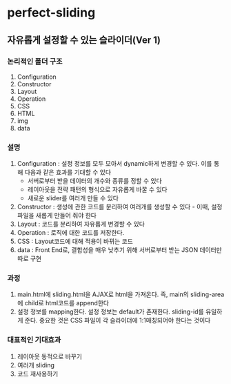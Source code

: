 # perfect-sliding
자유롭게 설정할 수 있는 슬라이더(Ver 1)
----------
### 논리적인 폴더 구조
1. Configuration
2. Constructor
3. Layout
4. Operation
5. CSS
6. HTML
7. img
8. data

### 설명
1. Configuration : 설정 정보를 모두 모아서 dynamic하게 변경할 수 있다. 이를 통해 다음과 같은 효과를 기대할 수 있다
    + 서버로부터 받을 데이터의 개수와 종류를 정할 수 있다
    + 레이아웃을 전략 패턴의 형식으로 자유롭게 바꿀 수 있다
    + 새로운 slider를 여러개 만들 수 있다
2. Constructor : 생성에 관한 코드를 분리하여 여러개를 생성할 수 있다 - 이때, 설정 파일을 새롭게 만들어 줘야 한다
3. Layout : 코드를 분리하여 자유롭게 변경할 수 있다
4. Operation : 로직에 대한 코드를 저장한다.
5. CSS : Layout코드에 대해 적용이 바뀌는 코드
8. data : Front End로, 결합성을 매우 낮추기 위해 서버로부터 받는 JSON 데이터만 따로 구현

### 과정
1. main.html에 sliding.html을 AJAX로 html을 가져온다. 즉, main의 sliding-area에 child로 html코드를 append한다
2. 설정 정보를 mapping한다. 설정 정보는 default가 존재한다. sliding-id를 유일하게 준다. 중요한 것은 CSS 파일이 각 슬라이더에 1:1매칭되어야 한다는 것이다

### 대표적인 기대효과
1. 레이아웃 동적으로 바꾸기
2. 여러개 sliding 
3. 코드 재사용하기
